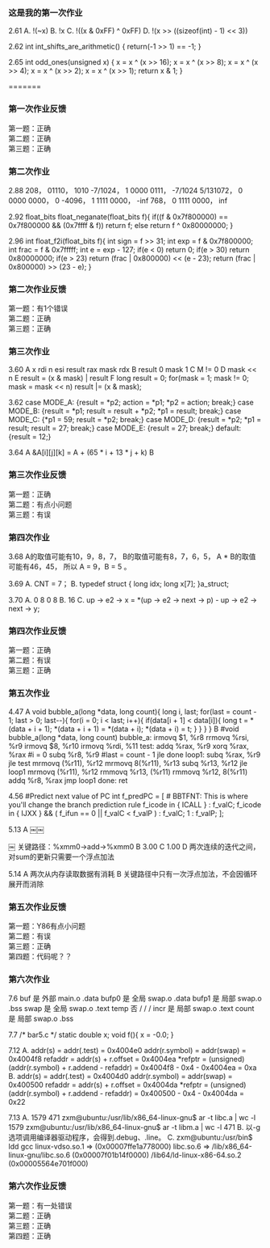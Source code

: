 
### 这是我的第一次作业
2.61
A. !(~x)
B. !x
C. !((x & 0xFF) ^ 0xFF)
D. !(x >> ((sizeof(int) - 1) << 3))

2.62
int int_shifts_are_arithmetic()
{
	return(-1 >> 1) == -1;
}

2.65
int odd_ones(unsigned x)
{
	x = x ^ (x >> 16);
   	x = x ^ (x >> 8);
	x = x ^ (x >> 4);
    	x = x ^ (x >> 2);
    	x = x ^ (x >> 1);
   	return x & 1;
}

=======
### 第一次作业反馈

第一题：正确  
第二题：正确  
第三题：正确  

### 第二次作业
2.88
208， 01110， 1010
-7/1024， 1 0000 0111， -7/1024
5/131072， 0 0000 0000， 0
-4096， 1 1111 0000， -inf
768， 0 1111 0000， inf

2.92
float_bits float_neganate(float_bits f){
	if((f & 0x7f800000) == 0x7f800000 && (0x7ffff & f))
		return f;
	else
		return f ^ 0x80000000;
}

2.96
int float_f2i(float_bits f){
	int sign = f >> 31;
	int exp = f & 0x7f800000;
	int frac = f & 0x7fffff;
	int e = exp - 127;
	if(e < 0)
		return 0;
	if(e > 30)
		return 0x80000000;
	if(e > 23)
		return (frac | 0x800000) << (e - 23);
	return (frac | 0x800000) >> (23 - e);
}

### 第二次作业反馈

第一题：有1个错误  
第二题：正确  
第三题：正确  


### 第三次作业

3.60
A x rdi n esi result rax mask rdx
B result 0 mask 1
C M != 0
D mask << n
E result = (x & mask) | result
F 
long result = 0;
for(mask = 1; mask != 0; mask = mask << n)
result |= (x & mask);

3.62
case MODE_A: {result = *p2; action = *p1; *p2 = action; break;}
case MODE_B: {result = *p1; result = result + *p2; *p1 = result; break;}
case MODE_C: {*p1 = 59; result = *p2; break;}
case MODE_D: {result = *p2; *p1 = result; result = 27; break;}
case MODE_E: {result = 27; break;}
default: {result = 12;}

3.64
A &A[i][j][k] = A + (65 * i + 13 * j + k)
B 

### 第三次作业反馈

第一题：正确  
第二题：有点小问题  
第三题：有误  

### 第四次作业

3.68
A的取值可能有10，9，8，7，
B的取值可能有8，7，6，5，
A * B的取值可能有46，45，
所以 A = 9，B = 5 。

3.69
A. CNT = 7；
B. 
typedef struct {
	long idx;
	long x[7];
}a_struct;

3.70
A. 0 8 0 8
B. 16
C. up -> e2 -> x = *(up -> e2 -> next -> p) - up -> e2 -> next -> y;

### 第四次作业反馈

第一题：正确  
第二题：有误  
第三题：正确

### 第五次作业
4.47
A
void bubble_a(long *data, long count){
    long i, last;
    for(last = count - 1; last > 0; last--){
        for(i = 0; i < last; i++){
            if(data[i + 1] < data[i]){
                long t = *(data + i + 1);
                *(data + i + 1) = *(data + i);
                *(data + i) = t;
            }
        }
    }
}
B
#void bubble_a(long *data, long count)
bubble_a:
    irmovq  $1, %r8
    rrmovq  %rsi, %r9
    irmovq  $8, %r10
    irmovq  %rdi, %11
test:
    addq    %rax, %r9
    xorq    %rax, %rax      #i = 0
    subq    %r8, %r9        #last = count - 1
    jle     done
loop1:
    subq    %rax, %r9
    jle     test
    mrmovq  (%r11), %r12
    mrmovq  8(%r11), %r13
    subq    %r13, %r12
    jle     loop1
    mrmovq  (%r11), %r12
    rmmovq  %r13, (%r11)
    rmmovq  %r12, 8(%r11)
    addq    %r8, %rax
    jmp     loop1
done:
    ret

4.56
#Predict next value of PC
int f_predPC = [
	# BBTFNT: This is where you'll change the branch prediction rule
	f_icode in { ICALL } : f_valC;
	f_icode in { IJXX } && ( f_ifun == 0 || f_valC < f_valP ) : f_valC;
	1 : f_valP;
];

5.13
A
￼￼

￼
关键路径：%xmm0->add->%xmm0
B
3.00
C
1.00
D
两次连续的迭代之间，对sum的更新只需要一个浮点加法

5.14
A
两次从内存读取数据有消耗
B
关键路径中只有一次浮点加法，不会因循环展开而消除

### 第五次作业反馈

第一题：Y86有点小问题  
第二题：有误  
第三题：正确  
第四题：代码呢？？

### 第六次作业

7.6 
buf 是 外部 main.o .data
bufp0 是 全局 swap.o .data
bufp1  是 局部 swap.o .bss
swap 是 全局 swap.o .text
temp 否 / / /
incr 是 局部 swap.o .text 
count 是 局部 swap.o .bss

7.7
/* bar5.c */
static double x;
void f(){
    x = -0.0;
}

7.12
A.
addr(s) = addr(.test) = 0x4004e0
addr(r.symbol) = addr(swap) = 0x4004f8
refaddr = addr(s) + r.offset = 0x4004ea
*refptr = (unsigned)(addr(r.symbol) + r.addend - refaddr)
= 0x4004f8 - 0x4 - 0x4004ea
= 0xa
B.
addr(s) = addr(.test) = 0x4004d0
addr(r.symbol) = addr(swap) = 0x400500
refaddr = addr(s) + r.offset = 0x4004da
*refptr = (unsigned)(addr(r.symbol) + r.addend - refaddr)
= 0x400500 - 0x4 - 0x4004da
= 0x22

7.13
A.
1579 471
zxm@ubuntu:/usr/lib/x86_64-linux-gnu$ ar -t libc.a | wc -l
1579
zxm@ubuntu:/usr/lib/x86_64-linux-gnu$ ar -t libm.a | wc -l
471
B.
以-g选项调用编译器驱动程序，会得到.debug、.line。
C.
zxm@ubuntu:/usr/bin$ ldd gcc
	linux-vdso.so.1 =>  (0x00007ffe1a778000)
	libc.so.6 => /lib/x86_64-linux-gnu/libc.so.6 (0x00007f01b14f0000)
	/lib64/ld-linux-x86-64.so.2 (0x00005564e701f000)

### 第六次作业反馈

第一题：有一处错误  
第二题：正确  
第三题：正确  
第四题：正确
